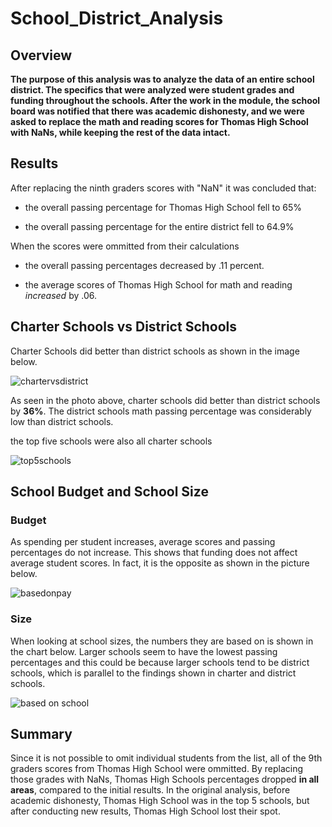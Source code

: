 # School_District_Analysis

## Overview

**The purpose of this analysis was to analyze the data of an entire school district. The specifics that were analyzed were student grades and funding throughout the schools. After the work in the module, the school board was notified that there was academic dishonesty, and we were asked to replace the math and reading scores for Thomas High School with NaNs, while keeping the rest of the data intact.**

## Results 

After replacing the ninth graders scores with "NaN" it was concluded that:

* the overall passing percentage for Thomas High School fell to 65%

* the overall passing percentage for the entire district fell to 64.9%

When the scores were ommitted from their calculations

* the overall passing percentages decreased by .11 percent.

* the average scores of Thomas High School for math and reading _increased_ by .06.

## Charter Schools vs District Schools

Charter Schools did better than district schools as shown in the image below.

![chartervsdistrict](https://user-images.githubusercontent.com/86750935/127787217-b640a6d3-c178-49be-b1eb-216104619a72.PNG)


As seen in the photo above, charter schools did better than district schools by **36%**. The district schools math passing percentage was considerably low than district schools.

the top five schools were also all charter schools

![top5schools](https://user-images.githubusercontent.com/86750935/127787460-c6830fcc-3351-4ade-8cb6-4ac5b6615508.PNG)


## School Budget and School Size

### Budget

As spending per student increases, average scores and passing percentages do not increase. This shows that funding does not affect average student scores. In fact, it is the opposite as shown in the picture below. 

![basedonpay](https://user-images.githubusercontent.com/86750935/127787339-cff9ab57-4aa1-4421-bd2a-98f11109bbb0.PNG)

### Size

When looking at school sizes, the numbers they are based on is shown in the chart below. Larger schools seem to have the lowest passing percentages and this could be because larger schools tend to be district schools, which is parallel to the findings shown in charter and district schools. 

![based on school](https://user-images.githubusercontent.com/86750935/127787408-e45cc776-0193-4092-b5ee-c401121038a2.PNG)



## Summary

Since it is not possible to omit individual students from the list, all of the 9th graders scores from Thomas High School were ommitted. By replacing those grades with NaNs, Thomas High Schools percentages dropped **in all areas**, compared to the initial results. In the original analysis, before academic dishonesty, Thomas High School was in the top 5 schools, but after conducting new results, Thomas High School lost their spot. 
